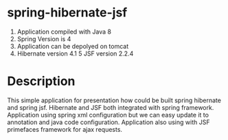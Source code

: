 # spring-hibernate-jsf

1. Application compiled with Java 8
2. Spring Version is 4
3. Application can be depolyed on tomcat
4. Hibernate version 4.1
5 JSF version 2.2.4

# Description
This simple application for presentation how could be built spring hibernate and spring jsf.
Hibernate and JSF both integrated with spring framework. Application using spring xml configuration
but we can easy update it to annotation and java code configuration. Application also using
with JSF primefaces framework for ajax requests.
